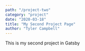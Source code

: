 ```yaml
---
path: "/project-two"
category: "project"
date: "2020-03-18"
title: "My Second Project Page"
author: "Tyler Campbell"
---
```


This is my second project in Gatsby
